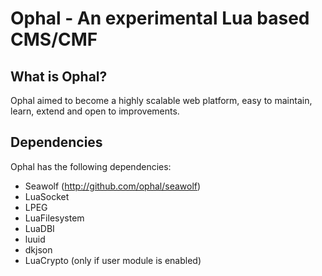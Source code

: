 # Ophal - An experimental Lua based CMS/CMF

## What is Ophal?

Ophal aimed to become a highly scalable web platform, easy to maintain, learn, extend and open to improvements.

## Dependencies

Ophal has the following dependencies:

- Seawolf (http://github.com/ophal/seawolf)
- LuaSocket
- LPEG
- LuaFilesystem
- LuaDBI
- luuid
- dkjson
- LuaCrypto (only if user module is enabled)
